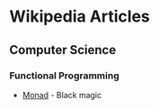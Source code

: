 # Wikipedia Articles

## Computer Science

### Functional Programming
- [Monad](https://en.wikipedia.org/wiki/Monad) - Black magic
